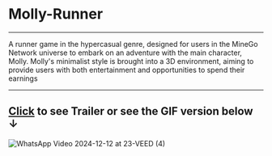 # Molly-Runner
---

A runner game in the hypercasual genre, designed for users in the MineGo Network universe to embark on an adventure with the main character, Molly.
Molly's minimalist style is brought into a 3D environment, aiming to provide users with both entertainment and opportunities to spend their earnings

---
 ## [Click](https://drive.google.com/file/d/1M1pKHz-Bvth2d0RzsCCyI6d7Rsg9RiMO/view?usp=sharing) to see Trailer or see the GIF version below **&darr;**

![WhatsApp Video 2024-12-12 at 23-VEED (4)](https://github.com/user-attachments/assets/356b9bec-62b2-44f1-a94b-60ec7811700c)
